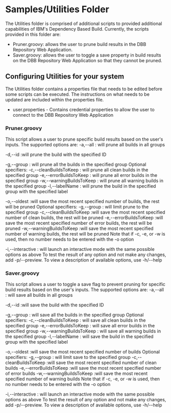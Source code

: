 # Samples/Utilities Folder
The Utilities folder is comprised of additional scripts to provided additional capabilities of IBM's Dependency Based Build. Currently, the scripts provided in this folder are:
* Pruner.groovy: allows the user to prune build results in the DBB Repository Web Application.
* Saver.groovy: allows the user to toggle a save property in build results on the DBB Repository Web Application so that they cannot be pruned.


## Configuring Utilities for your system
The Utilities folder contains a properties file that needs to be edited before some scripts can be executed. The instructions on what needs to be updated are included within the properties file.
* user.properties - Contains credential properties to allow the user to connect to the DBB Repository Web Application
 
### Pruner.groovy
This script allows a user to prune specific build results based on the user's inputs. The supported options are:
-a,--all
: will prune all builds in all groups

-d,--id <ID>
:will prune the build with the specified ID

-g,--group <group name>
: will prune all the builds in the specified group
Optional specifiers:
-c,--cleanBuildsToKeep
: will prune all clean builds in the specified group
-e,--errorBuildsToKeep
: will prune all error builds in the specified group
-w,--warningBuildsToKeep
: will prune all warning builds in the specified group
-l,--labelName <label name>
: will prune the build in the specified group with the specified label

-o,--oldest <number of builds to keep>
:will save the most recent specified number of builds, the rest will be pruned
Optional specifiers:
-g,--group <group name>
: will limit prune to the specified group
-c,--cleanBuildsToKeep <number of clean builds to keep>
:will save the most recent specified number of clean builds, the rest will be pruned
-e,--errorBuildsToKeep <number of error builds to keep>
:will save the most recent specified number of error builds, the rest will be pruned
-w,--warningBuildsToKeep <number of warning builds to keep>
:will save the most recent specified number of warning builds, the rest will be pruned
Note that if -c, -e, or -w is used, then no number needs to be entered with the -o option

-i,--interactive
: will launch an interactive mode with the same possible options as above
To test the result of any option and not make any changes, add -p/--preview.
To view a description of available options, use -h/--help

### Saver.groovy
This script allows a user to toggle a save flag to prevent pruning for specific build results based on the user's inputs. The supported options are:
-a,--all
: will save all builds in all groups

-d,--id <ID>
:will save the build with the specified ID

-g,--group <group name>
: will save all the builds in the specified group
Optional specifiers:
-c,--cleanBuildsToKeep
: will save all clean builds in the specified group
-e,--errorBuildsToKeep
: will save all error builds in the specified group
-w,--warningBuildsToKeep
: will save all warning builds in the specified group
-l,--labelName <label name>
: will save the build in the specified group with the specified label

-o,--oldest <number of builds to keep>
:will save the most recent specified number of builds
Optional specifiers:
-g,--group <group name>
: will limit save to the specified group
-c,--cleanBuildsToKeep <number of clean builds to keep>
:will save the most recent specified number of clean builds
-e,--errorBuildsToKeep <number of error builds to keep>
:will save the most recent specified number of error builds
-w,--warningBuildsToKeep <number of warning builds to keep>
:will save the most recent specified number of warning builds
Note that if -c, -e, or -w is used, then no number needs to be entered with the -o option

-i,--interactive
: will launch an interactive mode with the same possible options as above
To test the result of any option and not make any changes, add -p/--preview.
To view a description of available options, use -h/--help
